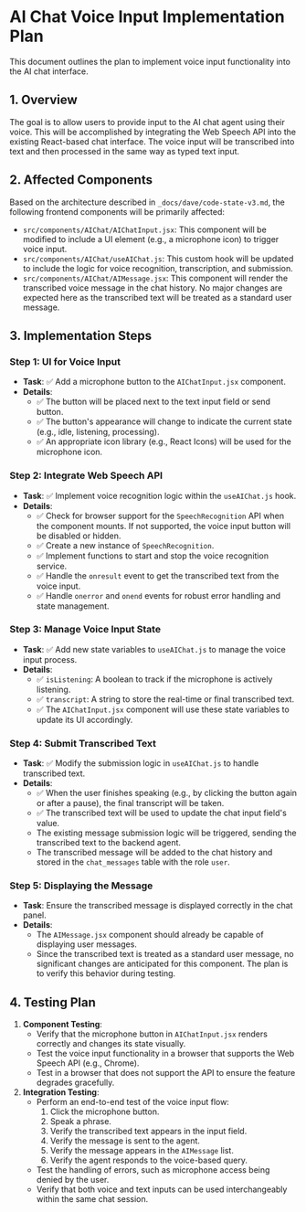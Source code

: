 # AI Chat Voice Input Implementation Plan

This document outlines the plan to implement voice input functionality into the AI chat interface.

## 1. Overview

The goal is to allow users to provide input to the AI chat agent using their voice. This will be accomplished by integrating the Web Speech API into the existing React-based chat interface. The voice input will be transcribed into text and then processed in the same way as typed text input.

## 2. Affected Components

Based on the architecture described in `_docs/dave/code-state-v3.md`, the following frontend components will be primarily affected:

-   `src/components/AIChat/AIChatInput.jsx`: This component will be modified to include a UI element (e.g., a microphone icon) to trigger voice input.
-   `src/components/AIChat/useAIChat.js`: This custom hook will be updated to include the logic for voice recognition, transcription, and submission.
-   `src/components/AIChat/AIMessage.jsx`: This component will render the transcribed voice message in the chat history. No major changes are expected here as the transcribed text will be treated as a standard user message.

## 3. Implementation Steps

### Step 1: UI for Voice Input

-   **Task**: ✅ Add a microphone button to the `AIChatInput.jsx` component.
-   **Details**:
    -   ✅ The button will be placed next to the text input field or send button.
    -   ✅ The button's appearance will change to indicate the current state (e.g., idle, listening, processing).
    -   ✅ An appropriate icon library (e.g., React Icons) will be used for the microphone icon.

### Step 2: Integrate Web Speech API

-   **Task**: ✅ Implement voice recognition logic within the `useAIChat.js` hook.
-   **Details**:
    -   ✅ Check for browser support for the `SpeechRecognition` API when the component mounts. If not supported, the voice input button will be disabled or hidden.
    -   ✅ Create a new instance of `SpeechRecognition`.
    -   ✅ Implement functions to start and stop the voice recognition service.
    -   ✅ Handle the `onresult` event to get the transcribed text from the voice input.
    -   ✅ Handle `onerror` and `onend` events for robust error handling and state management.

### Step 3: Manage Voice Input State

-   **Task**: ✅ Add new state variables to `useAIChat.js` to manage the voice input process.
-   **Details**:
    -   ✅ `isListening`: A boolean to track if the microphone is actively listening.
    -   ✅ `transcript`: A string to store the real-time or final transcribed text.
    -   ✅ The `AIChatInput.jsx` component will use these state variables to update its UI accordingly.

### Step 4: Submit Transcribed Text

-   **Task**: ✅ Modify the submission logic in `useAIChat.js` to handle transcribed text.
-   **Details**:
    -   ✅ When the user finishes speaking (e.g., by clicking the button again or after a pause), the final transcript will be taken.
    -   ✅ The transcribed text will be used to update the chat input field's value.
    -   The existing message submission logic will be triggered, sending the transcribed text to the backend agent.
    -   The transcribed message will be added to the chat history and stored in the `chat_messages` table with the role `user`.

### Step 5: Displaying the Message

-   **Task**: Ensure the transcribed message is displayed correctly in the chat panel.
-   **Details**:
    -   The `AIMessage.jsx` component should already be capable of displaying user messages.
    -   Since the transcribed text is treated as a standard user message, no significant changes are anticipated for this component. The plan is to verify this behavior during testing.

## 4. Testing Plan

1.  **Component Testing**:
    -   Verify that the microphone button in `AIChatInput.jsx` renders correctly and changes its state visually.
    -   Test the voice input functionality in a browser that supports the Web Speech API (e.g., Chrome).
    -   Test in a browser that does not support the API to ensure the feature degrades gracefully.
2.  **Integration Testing**:
    -   Perform an end-to-end test of the voice input flow:
        1.  Click the microphone button.
        2.  Speak a phrase.
        3.  Verify the transcribed text appears in the input field.
        4.  Verify the message is sent to the agent.
        5.  Verify the message appears in the `AIMessage` list.
        6.  Verify the agent responds to the voice-based query.
    -   Test the handling of errors, such as microphone access being denied by the user.
    -   Verify that both voice and text inputs can be used interchangeably within the same chat session. 